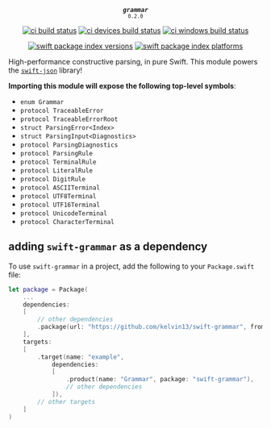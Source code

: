 <div align="center">

<strong><em><code>grammar</code></em></strong><br><small><code>0.2.0</code></small>

[![ci build status](https://github.com/kelvin13/swift-grammar/actions/workflows/build.yml/badge.svg)](https://github.com/kelvin13/swift-grammar/actions/workflows/build.yml)
[![ci devices build status](https://github.com/kelvin13/swift-grammar/actions/workflows/build-devices.yml/badge.svg)](https://github.com/kelvin13/swift-grammar/actions/workflows/build-devices.yml)
[![ci windows build status](https://github.com/kelvin13/swift-grammar/actions/workflows/build-windows.yml/badge.svg)](https://github.com/kelvin13/swift-grammar/actions/workflows/build-windows.yml)

[![swift package index versions](https://img.shields.io/endpoint?url=https%3A%2F%2Fswiftpackageindex.com%2Fapi%2Fpackages%2Fkelvin13%2Fswift-grammar%2Fbadge%3Ftype%3Dswift-versions)](https://swiftpackageindex.com/kelvin13/swift-grammar)
[![swift package index platforms](https://img.shields.io/endpoint?url=https%3A%2F%2Fswiftpackageindex.com%2Fapi%2Fpackages%2Fkelvin13%2Fswift-grammar%2Fbadge%3Ftype%3Dplatforms)](https://swiftpackageindex.com/kelvin13/swift-grammar)

</div>

High-performance constructive parsing, in pure Swift. This module powers the [`swift-json`](https://github.com/kelvin13/swift-json) library!

**Importing this module will expose the following top-level symbols**:

* `enum Grammar`
* `protocol TraceableError`
* `protocol TraceableErrorRoot`
* `struct ParsingError<Index>`
* `struct ParsingInput<Diagnostics>`
* `protocol ParsingDiagnostics`
* `protocol ParsingRule`
* `protocol TerminalRule`
* `protocol LiteralRule`
* `protocol DigitRule`
* `protocol ASCIITerminal`
* `protocol UTF8Terminal`
* `protocol UTF16Terminal`
* `protocol UnicodeTerminal`
* `protocol CharacterTerminal`

## adding `swift-grammar` as a dependency 

To use `swift-grammar` in a project, add the following to your `Package.swift` file:

```swift
let package = Package(
    ...
    dependencies: 
    [
        // other dependencies
        .package(url: "https://github.com/kelvin13/swift-grammar", from: "0.2.0"),
    ],
    targets: 
    [
        .target(name: "example", 
            dependencies: 
            [
                .product(name: "Grammar", package: "swift-grammar"),
                // other dependencies
            ]),
        // other targets
    ]
)
```
